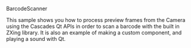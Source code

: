 BarcodeScanner

This sample shows you how to process preview frames from the Camera using the Cascades Qt APIs in order to scan a barcode with the built in ZXing library. 
It is also an example of making a custom component, and playing a sound with Qt.
